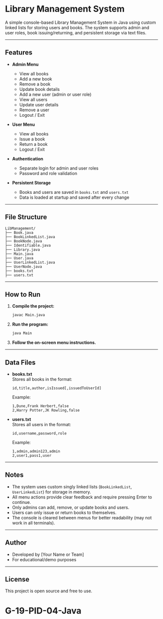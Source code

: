 # Library Management System

A simple console-based Library Management System in Java using custom linked lists for storing users and books. The system supports admin and user roles, book issuing/returning, and persistent storage via text files.

---

## Features

- **Admin Menu**

  - View all books
  - Add a new book
  - Remove a book
  - Update book details
  - Add a new user (admin or user role)
  - View all users
  - Update user details
  - Remove a user
  - Logout / Exit

- **User Menu**

  - View all books
  - Issue a book
  - Return a book
  - Logout / Exit

- **Authentication**

  - Separate login for admin and user roles
  - Password and role validation

- **Persistent Storage**
  - Books and users are saved in `books.txt` and `users.txt`
  - Data is loaded at startup and saved after every change

---

## File Structure

```
LibManagement/
├── Book.java
├── BookLinkedList.java
├── BookNode.java
├── Identifiable.java
├── Library.java
├── Main.java
├── User.java
├── UserLinkedList.java
├── UserNode.java
├── books.txt
├── users.txt
```

---

## How to Run

1. **Compile the project:**

   ```sh
   javac Main.java
   ```

2. **Run the program:**

   ```sh
   java Main
   ```

3. **Follow the on-screen menu instructions.**

---

## Data Files

- **books.txt**  
  Stores all books in the format:

  ```
  id,title,author,isIssued[,issuedToUserId]
  ```

  Example:

  ```
  1,Dune,Frank Herbert,false
  2,Harry Potter,JK Rowling,false
  ```

- **users.txt**  
  Stores all users in the format:
  ```
  id,username,password,role
  ```
  Example:
  ```
  1,admin,admin123,admin
  2,user1,pass1,user
  ```

---

## Notes

- The system uses custom singly linked lists (`BookLinkedList`, `UserLinkedList`) for storage in memory.
- All menu actions provide clear feedback and require pressing Enter to continue.
- Only admins can add, remove, or update books and users.
- Users can only issue or return books to themselves.
- The console is cleared between menus for better readability (may not work in all terminals).

---

## Author

- Developed by [Your Name or Team]
- For educational/demo purposes

---

## License

This project is open source and free to use.
# G-19-PID-04-Java

